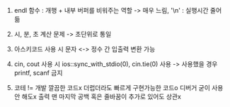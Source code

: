 1) endl 함수 : 개행 + 내부 버퍼를 비워주는 역할 -> 매우 느림, '\n' : 실행시간 줄어듦

2) 시, 분, 초 계산 문제 -> 초단위로 통일

3) 아스키코드 사용 시 문자 <-> 정수 간 입출력 변환 가능

4) cin, cout 사용 시 ios::sync_with_stdio(0), cin.tie(0) 사용 -> 사용했을 경우 printf, scanf 금지

5) 코테 != 개발
   깔끔한 코드x 더럽더라도 빠르게 구현가능한 코드o
   디버거 굳이 사용 안 해도x
   출력 맨 마지막 공백 혹은 줄바꿈이 추가로 있어도 상관x
   
   
